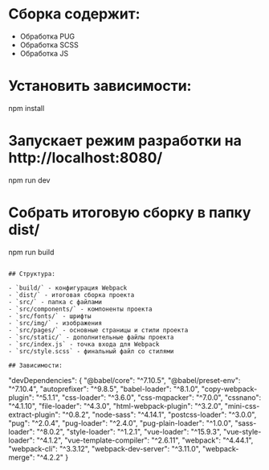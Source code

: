 # Сборка содержит:

- Обработка PUG
- Обработка SCSS
- Обработка JS

# Установить зависимости:

npm install

# Запускает режим разработки на http://localhost:8080/

npm run dev

# Собрать итоговую сборку в папку dist/

npm run build

```

## Структура:

- `build/` - конфигурация Webpack
- `dist/` - итоговая сборка проекта
- `src/` - папка с файлами
- `src/components/` - компоненты проекта
- `src/fonts/` - шрифты
- `src/img/` - изображения
- `src/pages/` - основные страницы и стили проекта
- `src/static/` - дополнительные файлы проекта
- `src/index.js` - точка входа для Webpack
- `src/style.scss` - финальный файл со стилями

## Зависимости:

```

"devDependencies": {
"@babel/core": "^7.10.5",
"@babel/preset-env": "^7.10.4",
"autoprefixer": "^9.8.5",
"babel-loader": "^8.1.0",
"copy-webpack-plugin": "^5.1.1",
"css-loader": "^3.6.0",
"css-mqpacker": "^7.0.0",
"cssnano": "^4.1.10",
"file-loader": "^4.3.0",
"html-webpack-plugin": "^3.2.0",
"mini-css-extract-plugin": "^0.8.2",
"node-sass": "^4.14.1",
"postcss-loader": "^3.0.0",
"pug": "^2.0.4",
"pug-loader": "^2.4.0",
"pug-plain-loader": "^1.0.0",
"sass-loader": "^8.0.2",
"style-loader": "^1.2.1",
"vue-loader": "^15.9.3",
"vue-style-loader": "^4.1.2",
"vue-template-compiler": "^2.6.11",
"webpack": "^4.44.1",
"webpack-cli": "^3.3.12",
"webpack-dev-server": "^3.11.0",
"webpack-merge": "^4.2.2"
}

```

```
